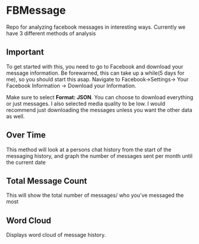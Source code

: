 # FBMessage
Repo for analyzing facebook messages in interesting ways. Currently we have 3 different methods of analysis



## Important
To get started with this, you need to go to Facebook and download your message information. Be forewarned, this can take up a while(5 days for me), so you should start this asap.
Navigate to Facebook->Settings-> Your Facebook Information -> Download your Information.

Make sure to select **Format: JSON**. You can choose to download everything or just messages. I also selected 
media quality to be low. I would recommend just downloading the messages unless you want the other data as well.

## Over Time
This method will look at a persons chat history from the start of the messaging history, and graph the number of 
messages sent per month until the current date

## Total Message Count
This will show the total number of messages/ who you've messaged the most

## Word Cloud
Displays word cloud of message history.
